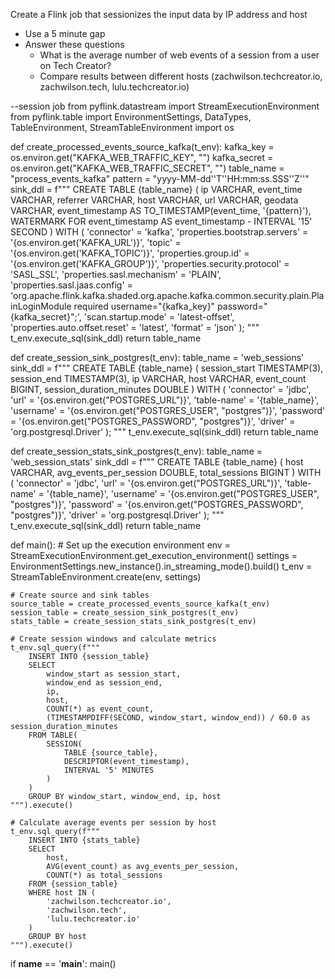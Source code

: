 Create a Flink job that sessionizes the input data by IP address and host
- Use a 5 minute gap
- Answer these questions
  - What is the average number of web events of a session from a user on Tech Creator?
  - Compare results between different hosts (zachwilson.techcreator.io, zachwilson.tech, lulu.techcreator.io)


--session job
from pyflink.datastream import StreamExecutionEnvironment
from pyflink.table import EnvironmentSettings, DataTypes, TableEnvironment, StreamTableEnvironment
import os

def create_processed_events_source_kafka(t_env):
    kafka_key = os.environ.get("KAFKA_WEB_TRAFFIC_KEY", "")
    kafka_secret = os.environ.get("KAFKA_WEB_TRAFFIC_SECRET", "")
    table_name = "process_events_kafka"
    pattern = "yyyy-MM-dd''T''HH:mm:ss.SSS''Z''"
    sink_ddl = f"""
        CREATE TABLE {table_name} (
            ip VARCHAR,
            event_time VARCHAR,
            referrer VARCHAR,
            host VARCHAR,
            url VARCHAR,
            geodata VARCHAR,
            event_timestamp AS TO_TIMESTAMP(event_time, '{pattern}'),
            WATERMARK FOR event_timestamp AS event_timestamp - INTERVAL '15' SECOND
        ) WITH (
             'connector' = 'kafka',
            'properties.bootstrap.servers' = '{os.environ.get('KAFKA_URL')}',
            'topic' = '{os.environ.get('KAFKA_TOPIC')}',
            'properties.group.id' = '{os.environ.get('KAFKA_GROUP')}',
            'properties.security.protocol' = 'SASL_SSL',
            'properties.sasl.mechanism' = 'PLAIN',
            'properties.sasl.jaas.config' = 'org.apache.flink.kafka.shaded.org.apache.kafka.common.security.plain.PlainLoginModule required username=\"{kafka_key}\" password=\"{kafka_secret}\";',
            'scan.startup.mode' = 'latest-offset',
            'properties.auto.offset.reset' = 'latest',
            'format' = 'json'
        );
    """
    t_env.execute_sql(sink_ddl)
    return table_name

def create_session_sink_postgres(t_env):
    table_name = 'web_sessions'
    sink_ddl = f"""
        CREATE TABLE {table_name} (
            session_start TIMESTAMP(3),
            session_end TIMESTAMP(3),
            ip VARCHAR,
            host VARCHAR,
            event_count BIGINT,
            session_duration_minutes DOUBLE
        ) WITH (
            'connector' = 'jdbc',
            'url' = '{os.environ.get("POSTGRES_URL")}',
            'table-name' = '{table_name}',
            'username' = '{os.environ.get("POSTGRES_USER", "postgres")}',
            'password' = '{os.environ.get("POSTGRES_PASSWORD", "postgres")}',
            'driver' = 'org.postgresql.Driver'
        );
    """
    t_env.execute_sql(sink_ddl)
    return table_name

def create_session_stats_sink_postgres(t_env):
    table_name = 'web_session_stats'
    sink_ddl = f"""
        CREATE TABLE {table_name} (
            host VARCHAR,
            avg_events_per_session DOUBLE,
            total_sessions BIGINT
        ) WITH (
            'connector' = 'jdbc',
            'url' = '{os.environ.get("POSTGRES_URL")}',
            'table-name' = '{table_name}',
            'username' = '{os.environ.get("POSTGRES_USER", "postgres")}',
            'password' = '{os.environ.get("POSTGRES_PASSWORD", "postgres")}',
            'driver' = 'org.postgresql.Driver'
        );
    """
    t_env.execute_sql(sink_ddl)
    return table_name

def main():
    # Set up the execution environment
    env = StreamExecutionEnvironment.get_execution_environment()
    settings = EnvironmentSettings.new_instance().in_streaming_mode().build()
    t_env = StreamTableEnvironment.create(env, settings)

    # Create source and sink tables
    source_table = create_processed_events_source_kafka(t_env)
    session_table = create_session_sink_postgres(t_env)
    stats_table = create_session_stats_sink_postgres(t_env)

    # Create session windows and calculate metrics
    t_env.sql_query(f"""
        INSERT INTO {session_table}
        SELECT 
            window_start as session_start,
            window_end as session_end,
            ip,
            host,
            COUNT(*) as event_count,
            (TIMESTAMPDIFF(SECOND, window_start, window_end)) / 60.0 as session_duration_minutes
        FROM TABLE(
            SESSION(
                TABLE {source_table},
                DESCRIPTOR(event_timestamp),
                INTERVAL '5' MINUTES
            )
        )
        GROUP BY window_start, window_end, ip, host
    """).execute()

    # Calculate average events per session by host
    t_env.sql_query(f"""
        INSERT INTO {stats_table}
        SELECT 
            host,
            AVG(event_count) as avg_events_per_session,
            COUNT(*) as total_sessions
        FROM {session_table}
        WHERE host IN (
            'zachwilson.techcreator.io',
            'zachwilson.tech',
            'lulu.techcreator.io'
        )
        GROUP BY host
    """).execute()

if __name__ == '__main__':
    main()
